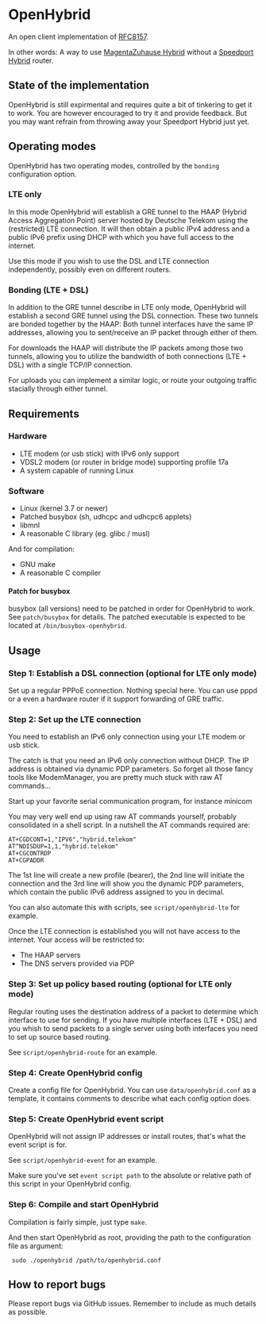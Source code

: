 # OpenHybrid
An open client implementation of [RFC8157](https://tools.ietf.org/html/rfc8157).

In other words: A way to use [MagentaZuhause Hybrid](https://www.telekom.de/zuhause/tarife-und-optionen/internet/magenta-zuhause-m-hybrid) without a [Speedport Hybrid](https://www.telekom.de/zuhause/geraete-und-zubehoer/wlan-und-router/speedport-hybrid) router.

## State of the implementation

OpenHybrid is still expirmental and requires quite a bit of tinkering to get it to work. You are however encouraged to try it and provide feedback. But you may want refrain from throwing away your Speedport Hybrid just yet.

## Operating modes

OpenHybrid has two operating modes, controlled by the `bonding` configuration option.

### LTE only

In this mode OpenHybrid will establish a GRE tunnel to the HAAP (Hybrid Access Aggregation Point) server hosted by Deutsche Telekom using the (restricted) LTE connection. It will then obtain a public IPv4 address and a public IPv6 prefix using DHCP with which you have full access to the internet.

Use this mode if you wish to use the DSL and LTE connection independently, possibly even on different routers.

### Bonding (LTE + DSL)

In addition to the GRE tunnel describe in LTE only mode, OpenHybrid will establish a second GRE tunnel using the DSL connection. These two tunnels are bonded together by the HAAP: Both tunnel interfaces have the same IP addresses, allowing you to sent/receive an IP packet through either of them.

For downloads the HAAP will distribute the IP packets among those two tunnels, allowing you to utilize the bandwidth of both connections (LTE + DSL) with a single TCP/IP connection.

For uploads you can implement a similar logic, or route your outgoing traffic stacially through either tunnel.

## Requirements

### Hardware

* LTE modem (or usb stick) with IPv6 only support
* VDSL2 modem (or router in bridge mode) supporting profile 17a
* A system capable of running Linux

### Software

* Linux (kernel 3.7 or newer)
* Patched busybox (sh, udhcpc and udhcpc6 applets)
* libmnl
* A reasonable C library (eg. glibc / musl)

And for compilation:
* GNU make
* A reasonable C compiler

#### Patch for busybox

busybox (all versions) need to be patched in order for OpenHybrid to work. See `patch/busybox` for details.
The patched executable is expected to be located at `/bin/busybox-openhybrid`.

## Usage

### Step 1: Establish a DSL connection (optional for LTE only mode)

Set up a regular PPPoE connection. Nothing special here. You can use pppd or a even a hardware router if it support forwarding of GRE traffic.

### Step 2: Set up the LTE connection

You need to establish an IPv6 only connection using your LTE modem or usb stick.

The catch is that you need an IPv6 only connection without DHCP. The IP address is obtained via dynamic PDP parameters. So forget all those fancy tools like ModemManager, you are pretty much stuck with raw AT commands...

Start up your favorite serial communication program, for instance minicom

You may very well end up using raw AT commands yourself, probably consolidated in a shell script. In a nutshell the AT commands required are:
```
AT+CGDCONT=1,"IPV6","hybrid.telekom"
AT^NDISDUP=1,1,"hybrid.telekom"
AT+CGCONTRDP
AT+CGPADDR
```

The 1st line will create a new profile (bearer), the 2nd line will initiate the connection and the 3rd line will show you the dynamic PDP parameters, which contain the public IPv6 address assigned to you in decimal.

You can also automate this with scripts, see `script/openhybrid-lte` for example.


Once the LTE connection is established you will not have access to the internet. Your access will be restricted to:
- The HAAP servers
- The DNS servers provided via PDP

### Step 3: Set up policy based routing (optional for LTE only mode)

Regular routing uses the destination address of a packet to determine which interface to use for sending. If you have multiple interfaces (LTE + DSL) and you whish to send packets to a single server using both interfaces you need to set up source based routing.

See `script/openhybrid-route` for an example.

### Step 4: Create OpenHybrid config

Create a config file for OpenHybrid. You can use `data/openhybrid.conf` as a template, it contains comments to describe what each config option does.

### Step 5: Create OpenHybrid event script

OpenHybrid will not assign IP addresses or install routes, that's what the event script is for.

See `script/openhybrid-event` for an example.

Make sure you've set `event script path` to the absolute or relative path of this script in your OpenHybrid config.

### Step 6: Compile and start OpenHybrid

Compilation is fairly simple, just type `make`.

And then start OpenHybrid as root, providing the path to the configuration file as argument:
```
 sudo ./openhybrid /path/to/openhybrid.conf
 ```

## How to report bugs

Please report bugs via GitHub issues. Remember to include as much details as possible.